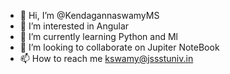 - 👋 Hi, I’m @KendagannaswamyMS
- 👀 I’m interested in Angular
- 🌱 I’m currently learning Python and Ml
- 💞️ I’m looking to collaborate on Jupiter NoteBook
- 📫 How to reach me kswamy@jssstuniv.in

<!---
KendagannaswamyMS/KendagannaswamyMS is a ✨ special ✨ repository because its `README.md` (this file) appears on your GitHub profile.
You can click the Preview link to take a look at your changes.
--->
